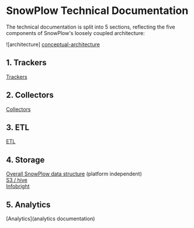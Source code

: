 # SnowPlow Technical Documentation

The technical documentation is split into 5 sections, reflecting the five components of SnowPlow's loosely coupled architecture:

![architecture] [conceptual-architecture]

## 1. Trackers
[Trackers](trackers)

## 2. Collectors
[Collectors](collectors)

## 3. ETL
[ETL](etl)

## 4. Storage
[Overall SnowPlow data structure](canonical-data-structure) (platform independent)  
[S3 / hive](s3-hive)  
[Infobright](infobright)  

## 5. Analytics
[Analytics](analytics documentation)



[conceptual-architecture]: about-snowplow/images/conceptual-architecture.png